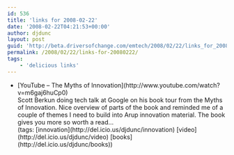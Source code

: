 ```yaml
---
id: 536
title: 'links for 2008-02-22'
date: '2008-02-22T04:21:53+00:00'
author: djdunc
layout: post
guid: 'http://beta.driversofchange.com/emtech/2008/02/22/links_for_20080222/'
permalink: /2008/02/22/links-for-20080222/
tags:
    - 'delicious links'
---
```


- <div class="delicious-link">[YouTube – The Myths of Innovation](http://www.youtube.com/watch?v=m6gaj6huCp0)</div><div class="delicious-extended">Scott Berkun doing tech talk at Google on his book tour from the Myths of Innovation. Nice overview of parts of the book and reminded me of a couple of themes I need to build into Arup innovation material. The book gives you more so worth a read…</div><div class="delicious-tags">(tags: [innovation](http://del.icio.us/djdunc/innovation) [video](http://del.icio.us/djdunc/video) [books](http://del.icio.us/djdunc/books))</div>